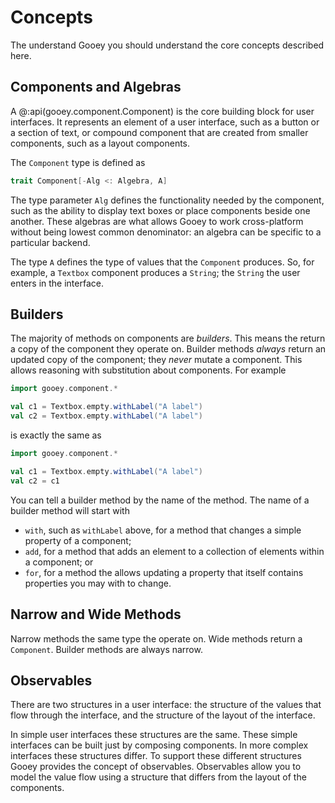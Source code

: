 # Concepts

The understand Gooey you should understand the core concepts described here.


## Components and Algebras

A @:api(gooey.component.Component) is the core building block for user interfaces. It represents an element of a user interface, such as a button or a section of text, or compound component that are created from smaller components, such as a layout components.

The `Component` type is defined as 

```scala
trait Component[-Alg <: Algebra, A]
```

The type parameter `Alg` defines the functionality needed by the component, such as the ability to display text boxes or place components beside one another. These algebras are what allows Gooey to work cross-platform without being lowest common denominator: an algebra can be specific to a particular backend.

The type `A` defines the type of values that the `Component` produces. So, for example, a `Textbox` component produces a `String`; the `String` the user enters in the interface.


## Builders

The majority of methods on components are *builders*. This means the return a copy of the component they operate on. Builder methods *always* return an updated copy of the component; they *never* mutate a component. This allows reasoning with substitution about components. For example

```scala mdoc
import gooey.component.*

val c1 = Textbox.empty.withLabel("A label")
val c2 = Textbox.empty.withLabel("A label")
```

is exactly the same as

```scala mdoc:silent:reset
import gooey.component.*

val c1 = Textbox.empty.withLabel("A label")
val c2 = c1
```

You can tell a builder method by the name of the method. The name of a  builder method will start with

* `with`, such as `withLabel` above, for a method that changes a simple property of a component;
* `add`, for a method that adds an element to a collection of elements within a component; or
* `for`, for a method the allows updating a property that itself contains properties you may with to change.


## Narrow and Wide Methods

Narrow methods the same type the operate on. Wide methods return a `Component`. Builder methods are always narrow.


## Observables

There are two structures in a user interface: the structure of the values that flow through the interface, and the structure of the layout of the interface. 

In simple user interfaces these structures are the same. These simple interfaces can be built just by composing components. In more complex interfaces these structures differ. To support these different structures Gooey provides the concept of observables. Observables allow you to model the value flow using a structure that differs from the layout of the components.
